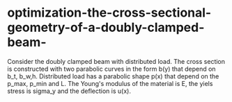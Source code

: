 # optimization-the-cross-sectional-geometry-of-a-doubly-clamped-beam-
Consider the doubly clamped beam with distributed load. The cross section is constructed with two parabolic curves in the form b(y) that depend on b_t, b_w,h. Distributed load has a parabolic shape p(x) that depend on the p_max, p_min and L. The Young's modulus of the material is E, the yiels stress is sigma_y and the deflection is u(x). 

